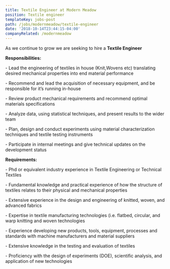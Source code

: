 ```yaml
---
title: Textile Engineer at Modern Meadow
position: Textile engineer
templateKey: jobs-post
path: /jobs/modernmeadow/textile-engineer
date: '2018-10-14T23:44:15-04:00'
companyRelated: /modernmeadow
---
```

As we continue to grow we are seeking to hire a **Textile Engineer**

**Responsibilities:**

\- Lead the engineering of textiles in house (Knit,Wovens etc) translating desired mechanical properties into end material performance

\- Recommend and lead the acquisition of necessary equipment, and be responsible for it’s running in-house

\- Review product mechanical requirements and recommend optimal materials specifications

\- Analyze data, using statistical techniques, and present results to the wider team

\- Plan, design and conduct experiments using material characterization techniques and textile testing instruments

\- Participate in internal meetings and give technical updates on the development status



**Requirements:**

\- Phd or equivalent industry experience in Textile Engineering or Technical Textiles

\- Fundamental knowledge and practical experience of how the structure of textiles relates to their physical and mechanical properties

\- Extensive experience in the design and engineering of knitted, woven, and advanced fabrics

\- Expertise in textile manufacturing technologies (i.e. flatbed, circular, and warp knitting and woven technologies

\- Experience developing new products, tools, equipment, processes and standards with machine manufacturers and material suppliers

\- Extensive  knowledge in the testing and evaluation of textiles

\- Proficiency with the design of experiments (DOE), scientific analysis, and application of new technologies
